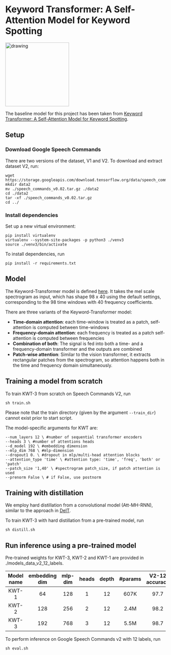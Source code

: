 # Keyword Transformer: A Self-Attention Model for Keyword Spotting

<img src="kwt.png" alt="drawing" width="200"/>

The baseline model for this project has been taken from [Keyword Transformer: A Self-Attention Model for Keyword Spotting](https://arxiv.org/abs/2104.00769).


## Setup

### Download Google Speech Commands

There are two versions of the dataset, V1 and V2. To download and extract dataset V2, run:

```shell
wget https://storage.googleapis.com/download.tensorflow.org/data/speech_commands_v0.02.tar.gz
mkdir data2
mv ./speech_commands_v0.02.tar.gz ./data2
cd ./data2
tar -xf ./speech_commands_v0.02.tar.gz
cd ../
```

### Install dependencies

Set up a new virtual environment:

```shell
pip install virtualenv
virtualenv --system-site-packages -p python3 ./venv3
source ./venv3/bin/activate
```

To install dependencies, run

```shell
pip install -r requirements.txt
```

## Model
The Keyword-Transformer model is defined [here](kws_streaming/models/kws_transformer.py). It takes the mel scale spectrogram as input, which has shape 98 x 40 using the default settings, corresponding to the 98 time windows with 40 frequency coefficients.

There are three variants of the Keyword-Transformer model:

* **Time-domain attention**: each time-window is treated as a patch, self-attention is computed between time-windows
* **Frequency-domain attention**: each frequency is treated as a patch self-attention is computed between frequencies
* **Combination of both**: The signal is fed into both a time- and a frequency-domain transformer and the outputs are combined
* **Patch-wise attention**: Similar to the vision transformer, it extracts rectangular patches from the spectrogram, so attention happens both in the time and frequency domain simultaneously.

## Training a model from scratch
To train KWT-3 from scratch on Speech Commands V2, run  

```shell
sh train.sh
```

Please note that the train directory (given by the argument  `--train_dir`) cannot exist prior to start script.

The model-specific arguments for KWT are:

```shell
--num_layers 12 \ #number of sequential transformer encoders
--heads 3 \ #number of attentions heads
--d_model 192 \ #embedding dimension
--mlp_dim 768 \ #mlp-dimension
--dropout1 0. \ #dropout in mlp/multi-head attention blocks
--attention_type 'time' \ #attention type: 'time', 'freq', 'both' or 'patch'
--patch_size '1,40' \ #spectrogram patch_size, if patch attention is used
--prenorm False \ # if False, use postnorm
```

## Training with distillation

We employ hard distillation from a convolutional model (Att-MH-RNN), similar to the approach in [DeIT](https://github.com/facebookresearch/deit).

To train KWT-3 with hard distillation from a pre-trained model, run

```shell
sh distill.sh
```

## Run inference using a pre-trained model

Pre-trained weights for KWT-3, KWT-2 and KWT-1 are provided in ./models_data_v2_12_labels.

|Model name|embedding dim|mlp-dim|heads|depth|#params|V2-12 accuracy|pre-trained|
|:-:|:-:|:-:|:-:|:-:|:-:|:-:|:-:|
|KWT-1|64|128|1|12|607K|97.7|[here](models_data_v2_12_labels/kwt1)|
|KWT-2|128|256|2|12|2.4M|98.2|[here](models_data_v2_12_labels/kwt2)|
|KWT-3|192|768|3|12|5.5M|98.7|[here](models_data_v2_12_labels/kwt3)|

To perform inference on Google Speech Commands v2 with 12 labels, run

```shell
sh eval.sh
```
